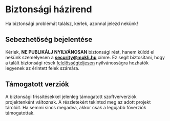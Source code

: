 # Biztonsági házirend

Ha biztonsági problémát találsz, kérlek, azonnal jelezd nekünk!

## Sebezhetőség bejelentése

Kérlek, **NE PUBLIKÁLJ NYILVÁNOSAN** biztonsági rést, hanem küldd el nekünk 
személyesen a **security@mukli.hu** címre. Ez segít biztosítani, hogy a talált 
biztonsági rések [felelősségteljesen](https://en.wikipedia.org/wiki/Responsible_disclosure) 
nyilvánosságra hozhatók legyenek az érintett felek számára.

## Támogatott verziók

A biztonsági frissítésekkel jelenleg támogatott szoftververziók projektenként 
változnak. 
A részletekért tekintsd meg az adott projekt tárolóit. 
Ha semmi sincs megadva, akkor csak a legújabb főverziók támogatottak.
